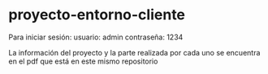# proyecto-entorno-cliente
Para iniciar sesión:
usuario: admin
contraseña: 1234

La información del proyecto y la parte realizada por cada uno se encuentra en el pdf que está en este mismo repositorio

